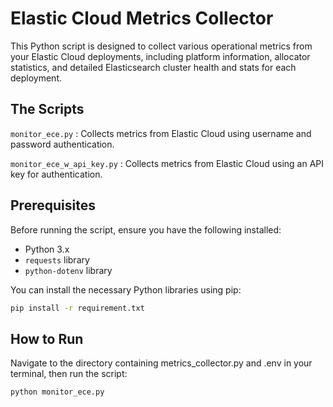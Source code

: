 # Elastic Cloud Metrics Collector
This Python script is designed to collect various operational metrics from your Elastic Cloud deployments, including platform information, allocator statistics, and detailed Elasticsearch cluster health and stats for each deployment. 


## The Scripts

``` monitor_ece.py ``` : Collects metrics from Elastic Cloud using username and password authentication.

``` monitor_ece_w_api_key.py ``` : Collects metrics from Elastic Cloud using an API key for authentication.

## Prerequisites

Before running the script, ensure you have the following installed:

* Python 3.x
* `requests` library
* `python-dotenv` library

You can install the necessary Python libraries using pip:

```bash
pip install -r requirement.txt
```

## How to Run
Navigate to the directory containing metrics_collector.py and .env in your terminal, then run the script:

```bash
python monitor_ece.py